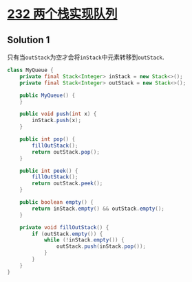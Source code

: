 # [232 两个栈实现队列](https://leetcode.cn/problems/implement-queue-using-stacks/)

## Solution 1

只有当`outStack`为空才会将`inStack`中元素转移到`outStack`.

```java
class MyQueue {
    private final Stack<Integer> inStack = new Stack<>();
    private final Stack<Integer> outStack = new Stack<>();

    public MyQueue() {
    }

    public void push(int x) {
        inStack.push(x);
    }

    public int pop() {
        fillOutStack();
        return outStack.pop();
    }

    public int peek() {
        fillOutStack();
        return outStack.peek();
    }

    public boolean empty() {
        return inStack.empty() && outStack.empty();
    }

    private void fillOutStack() {
        if (outStack.empty()) {
            while (!inStack.empty()) {
                outStack.push(inStack.pop());
            }
        }
    }
}
```
